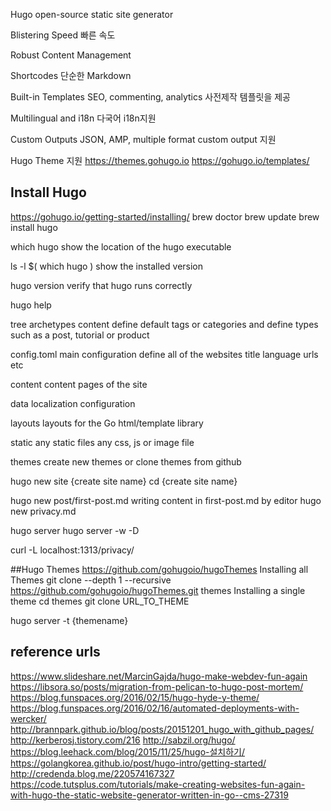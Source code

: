 Hugo
open-source static site generator

Blistering Speed
빠른 속도

Robust Content Management

Shortcodes
단순한 Markdown

Built-in Templates
SEO, commenting, analytics 사전제작 템플릿을 제공

Multilingual and i18n
다국어 i18n지원

Custom Outputs
JSON, AMP, multiple format custom output 지원

Hugo Theme 지원
https://themes.gohugo.io
https://gohugo.io/templates/

## Install Hugo
https://gohugo.io/getting-started/installing/
brew doctor
brew update
brew install hugo

which hugo
show the location of the hugo executable

ls -l $( which hugo )
show the installed version

hugo version
verify that hugo runs correctly

hugo help

tree
archetypes
	content define
	default tags or categories and define types such as a post, tutorial or product
	

config.toml
	main configuration 
	define all of the websites title
	language
	urls
	etc
	
content
	content pages of the site
	
data
	localization configuration
	
layouts
	layouts for the Go html/template library
	
static
	any static files
	any css, js or image file
	
themes
	create new themes or clone themes from github


hugo new site {create site name}
cd {create site name}

hugo new post/first-post.md
writing content in first-post.md by editor
hugo new privacy.md

hugo server
hugo server -w -D

curl -L localhost:1313/privacy/


##Hugo Themes
https://github.com/gohugoio/hugoThemes
Installing all Themes
	git clone --depth 1 --recursive https://github.com/gohugoio/hugoThemes.git themes
Installing a single theme
	cd themes
	git clone URL_TO_THEME
	
hugo server -t {themename}





## reference urls
https://www.slideshare.net/MarcinGajda/hugo-make-webdev-fun-again
https://libsora.so/posts/migration-from-pelican-to-hugo-post-mortem/
https://blog.funspaces.org/2016/02/15/hugo-hyde-y-theme/
https://blog.funspaces.org/2016/02/16/automated-deployments-with-wercker/
http://brannpark.github.io/blog/posts/20151201_hugo_with_github_pages/
http://kerberosj.tistory.com/216
http://sabzil.org/hugo/
https://blog.leehack.com/blog/2015/11/25/hugo-설치하기/
https://golangkorea.github.io/post/hugo-intro/getting-started/
http://credenda.blog.me/220574167327
https://code.tutsplus.com/tutorials/make-creating-websites-fun-again-with-hugo-the-static-website-generator-written-in-go--cms-27319

